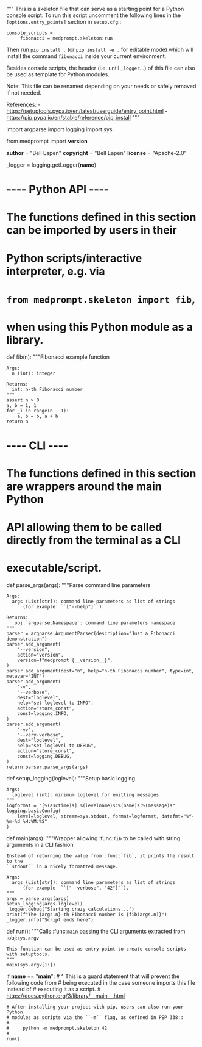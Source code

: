 """
This is a skeleton file that can serve as a starting point for a Python
console script. To run this script uncomment the following lines in the
``[options.entry_points]`` section in ``setup.cfg``::

    console_scripts =
         fibonacci = medprompt.skeleton:run

Then run ``pip install .`` (or ``pip install -e .`` for editable mode)
which will install the command ``fibonacci`` inside your current environment.

Besides console scripts, the header (i.e. until ``_logger``...) of this file can
also be used as template for Python modules.

Note:
    This file can be renamed depending on your needs or safely removed if not needed.

References:
    - https://setuptools.pypa.io/en/latest/userguide/entry_point.html
    - https://pip.pypa.io/en/stable/reference/pip_install
"""

import argparse
import logging
import sys

from medprompt import __version__

__author__ = "Bell Eapen"
__copyright__ = "Bell Eapen"
__license__ = "Apache-2.0"

_logger = logging.getLogger(__name__)


# ---- Python API ----
# The functions defined in this section can be imported by users in their
# Python scripts/interactive interpreter, e.g. via
# `from medprompt.skeleton import fib`,
# when using this Python module as a library.


def fib(n):
    """Fibonacci example function

    Args:
      n (int): integer

    Returns:
      int: n-th Fibonacci number
    """
    assert n > 0
    a, b = 1, 1
    for _i in range(n - 1):
        a, b = b, a + b
    return a


# ---- CLI ----
# The functions defined in this section are wrappers around the main Python
# API allowing them to be called directly from the terminal as a CLI
# executable/script.


def parse_args(args):
    """Parse command line parameters

    Args:
      args (List[str]): command line parameters as list of strings
          (for example  ``["--help"]``).

    Returns:
      :obj:`argparse.Namespace`: command line parameters namespace
    """
    parser = argparse.ArgumentParser(description="Just a Fibonacci demonstration")
    parser.add_argument(
        "--version",
        action="version",
        version=f"medprompt {__version__}",
    )
    parser.add_argument(dest="n", help="n-th Fibonacci number", type=int, metavar="INT")
    parser.add_argument(
        "-v",
        "--verbose",
        dest="loglevel",
        help="set loglevel to INFO",
        action="store_const",
        const=logging.INFO,
    )
    parser.add_argument(
        "-vv",
        "--very-verbose",
        dest="loglevel",
        help="set loglevel to DEBUG",
        action="store_const",
        const=logging.DEBUG,
    )
    return parser.parse_args(args)


def setup_logging(loglevel):
    """Setup basic logging

    Args:
      loglevel (int): minimum loglevel for emitting messages
    """
    logformat = "[%(asctime)s] %(levelname)s:%(name)s:%(message)s"
    logging.basicConfig(
        level=loglevel, stream=sys.stdout, format=logformat, datefmt="%Y-%m-%d %H:%M:%S"
    )


def main(args):
    """Wrapper allowing :func:`fib` to be called with string arguments in a CLI fashion

    Instead of returning the value from :func:`fib`, it prints the result to the
    ``stdout`` in a nicely formatted message.

    Args:
      args (List[str]): command line parameters as list of strings
          (for example  ``["--verbose", "42"]``).
    """
    args = parse_args(args)
    setup_logging(args.loglevel)
    _logger.debug("Starting crazy calculations...")
    print(f"The {args.n}-th Fibonacci number is {fib(args.n)}")
    _logger.info("Script ends here")


def run():
    """Calls :func:`main` passing the CLI arguments extracted from :obj:`sys.argv`

    This function can be used as entry point to create console scripts with setuptools.
    """
    main(sys.argv[1:])


if __name__ == "__main__":
    # ^  This is a guard statement that will prevent the following code from
    #    being executed in the case someone imports this file instead of
    #    executing it as a script.
    #    https://docs.python.org/3/library/__main__.html

    # After installing your project with pip, users can also run your Python
    # modules as scripts via the ``-m`` flag, as defined in PEP 338::
    #
    #     python -m medprompt.skeleton 42
    #
    run()
